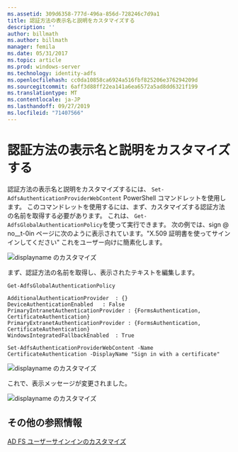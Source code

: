 ```yaml
---
ms.assetid: 309d6358-777d-496a-856d-728246c7d9a1
title: 認証方法の表示名と説明をカスタマイズする
description: ''
author: billmath
ms.author: billmath
manager: femila
ms.date: 05/31/2017
ms.topic: article
ms.prod: windows-server
ms.technology: identity-adfs
ms.openlocfilehash: cc0da10858ca6924a516fbf825206e376294209d
ms.sourcegitcommit: 6aff3d88ff22ea141a6ea6572a5ad8dd6321f199
ms.translationtype: MT
ms.contentlocale: ja-JP
ms.lasthandoff: 09/27/2019
ms.locfileid: "71407566"
---
```

# <a name="customize-the-display-names-and-descriptions-for-authentication-methods"></a>認証方法の表示名と説明をカスタマイズする 


認証方法の表示名と説明をカスタマイズするには、 `Set-AdfsAuthenticationProviderWebContent` PowerShell コマンドレットを使用します。  このコマンドレットを使用するには、まず、カスタマイズする認証方法の名前を取得する必要があります。  これは、 `Get-AdfsGlobalAuthenticationPolicy`を使って実行できます。  次の例では、sign @ no__t-0in ページに次のように表示されています。"X.509 証明書を使ってサインインしてください"  これをユーザー向けに簡素化します。  
  
![displayname のカスタマイズ](media/AD-FS-user-sign-in-customization/ADFS_Customize_Update1.PNG)  
  
まず、認証方法の名前を取得し、表示されたテキストを編集します。  
  
 
    Get-AdfsGlobalAuthenticationPolicy  
      
    AdditionalAuthenticationProvider  : {}  
    DeviceAuthenticationEnabled   : False  
    PrimaryIntranetAuthenticationProvider : {FormsAuthentication, CertificateAuthentication}  
    PrimaryExtranetAuthenticationProvider : {FormsAuthentication, CertificateAuthentication}  
    WindowsIntegratedFallbackEnabled  : True  
      
    Set-AdfsAuthenticationProviderWebContent -Name CertificateAuthentication -DisplayName "Sign in with a certificate"  
  
  
![displayname のカスタマイズ](media/AD-FS-user-sign-in-customization/ADFS_Customize_Update2.PNG)  
  
これで、表示メッセージが変更されました。  
  
![displayname のカスタマイズ](media/AD-FS-user-sign-in-customization/ADFS_Customize_Update3.PNG)  

## <a name="additional-references"></a>その他の参照情報 
[AD FS ユーザーサインインのカスタマイズ](AD-FS-user-sign-in-customization.md) 
